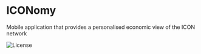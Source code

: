 # ICONomy
Mobile application that provides a personalised economic view of the ICON network

![License](https://img.shields.io/badge/license-GNU%20GPLv3-blue)
